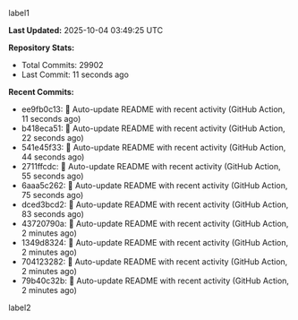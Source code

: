 
label1 
<!-- ACTIVITY_START -->
**Last Updated:** 2025-10-04 03:49:25 UTC

**Repository Stats:**
- Total Commits: 29902
- Last Commit: 11 seconds ago

**Recent Commits:**
- ee9fb0c13: 🤖 Auto-update README with recent activity (GitHub Action, 11 seconds ago)
- b418eca51: 🤖 Auto-update README with recent activity (GitHub Action, 22 seconds ago)
- 541e45f33: 🤖 Auto-update README with recent activity (GitHub Action, 44 seconds ago)
- 2711ffcdc: 🤖 Auto-update README with recent activity (GitHub Action, 55 seconds ago)
- 6aaa5c262: 🤖 Auto-update README with recent activity (GitHub Action, 75 seconds ago)
- dced3bcd2: 🤖 Auto-update README with recent activity (GitHub Action, 83 seconds ago)
- 43720790a: 🤖 Auto-update README with recent activity (GitHub Action, 2 minutes ago)
- 1349d8324: 🤖 Auto-update README with recent activity (GitHub Action, 2 minutes ago)
- 704123282: 🤖 Auto-update README with recent activity (GitHub Action, 2 minutes ago)
- 79b40c32b: 🤖 Auto-update README with recent activity (GitHub Action, 2 minutes ago)
<!-- ACTIVITY_END -->

label2
